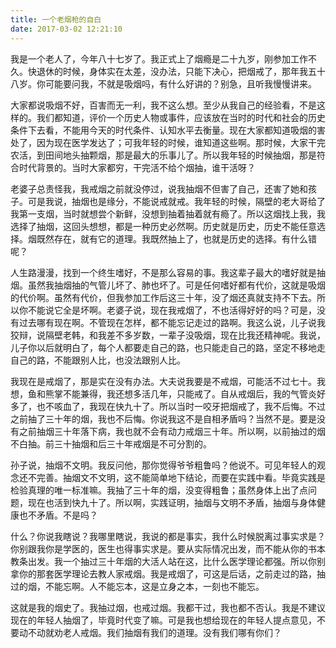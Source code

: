 ```yaml
---
title: 一个老烟枪的自白
date: 2017-03-02 12:21:10
---
```



我是一个老人了，今年八十七岁了。我正式上了烟瘾是二十九岁，刚参加工作不久。快退休的时候，身体实在太差，没办法，只能下决心，把烟戒了，那年我五十八岁。你可能要问我，不就是吸烟吗，有什么好讲的？别急，且听我慢慢讲来。

大家都说吸烟不好，百害而无一利，我不这么想。至少从我自己的经验看，不是这样的。我们都知道，评价一个历史人物或事件，应该放在当时的时代和社会的历史条件下去看，不能用今天的时代条件、认知水平去衡量。现在大家都知道吸烟的害处了，因为现在医学发达了；可我年轻的时候，谁知道这些啊。那时候，大家干完农活，到田间地头抽颗烟，那是最大的乐事儿了。所以我年轻的时候抽烟，那是符合时代背景的。当时大家都穷，干完活不给个烟抽，谁干活呀？

老婆子总责怪我，我戒烟之前就没停过，说我抽烟不但害了自己，还害了她和孩子。可是我说，抽烟也是缘分，不能说戒就戒。我年轻的时候，隔壁的老大哥给了我第一支烟，当时就想尝个新鲜，没想到抽着抽着就有瘾了。所以这烟找上我，我选择了抽烟，这回头想想，都是一种历史必然啊。历史就是历史，历史不能任意选择。烟既然存在，就有它的道理。我既然抽上了，也就是历史的选择。有什么错呢？

人生路漫漫，找到一个终生嗜好，不是那么容易的事。我这辈子最大的嗜好就是抽烟。虽然我抽烟抽的气管儿坏了、肺也坏了。可是任何嗜好都有代价，这就是吸烟的代价啊。虽然有代价，但我参加工作后这三十年，没了烟还真就支持不下去。所以你不能说它全是坏啊。老婆子说，现在我戒烟了，不也活得好好的吗？可是，没有过去哪有现在啊。不管现在怎样，都不能忘记走过的路啊。我这么说，儿子说我狡辩，说隔壁老韩，和我差不多岁数，一辈子没吸烟，现在比我还精神呢。我说，儿子你以后就明白了，每个人都要走自己的路，也只能走自己的路，坚定不移地走自己的路，不能跟别人比，也没法跟别人比。

我现在是戒烟了，那是实在没有办法。大夫说我要是不戒烟，可能活不过七十。我想，鱼和熊掌不能兼得，我还想多活几年，只能戒了。自从戒烟后，我的气管炎好多了，也不咳血了，我现在快九十了。所以当时一咬牙把烟戒了，我不后悔。不过之前抽了三十年的烟，我也不后悔。你说我这不是自相矛盾吗？当然不是。要是没有之前抽烟三十年落下病，我也就不会有动力戒烟三十年。所以啊，以前抽过的烟不白抽。前三十抽烟和后三十年戒烟是不可分割的。

孙子说，抽烟不文明。我反问他，那你觉得爷爷粗鲁吗？他说不。可见年轻人的观念还不完善。抽烟文不文明，这不能简单地下结论，而要在实践中看。毕竟实践是检验真理的唯一标准嘛。我抽了三十年的烟，没变得粗鲁；虽然身体上出了点问题，现在也活到快九十了。所以啊，实践证明，抽烟与文明不矛盾，抽烟与身体健康也不矛盾。不是吗？

什么？你说我瞎说？我哪里瞎说，我说的都是事实，我什么时候脱离过事实求是？你别跟我你是学医的，医生也得事实求是。要从实际情况出发，而不能从你的书本教条出发。我一个抽过三十年烟的大活人站在这，比什么医学理论都强。所以你别拿你的那套医学理论去教人家戒烟。我是戒烟了，可这是后话，之前走过的路，抽过的烟，不能忘啊。人不能忘本，这是立身之本，一刻也不能忘。

这就是我的烟史了。我抽过烟，也戒过烟。我都干过，我也都不否认。我是不建议现在的年轻人抽烟了，毕竟时代变了嘛。可是我也想给现在的年轻人提点意见，不要动不动就劝老人戒烟。我们抽烟有我们的道理。没有我们哪有你们？
